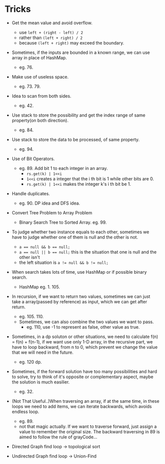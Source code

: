# Tricks
- Get the mean value and avoid overflow.
    + use `left + (right - left) / 2`
    + rather than `(left + right) / 2`
    + because `(left + right)` may exceed the boundary.
- Sometimes, if the inputs are bounded in a known range, we can use array in place of HashMap.
    + eg. 76.
- Make use of useless space.
    + eg. 73. 79.
- Idea to scan from both sides.
    + eg. 42.
- Use stack to store the possibility and get the index range of same property(on both direction).
    + eg. 84.
- Use stack to store the data to be processed, of same property.
    + eg. 94.
- Use of Bit Operators.
    + eg. 89. Add bit 1 to each integer in an array.
        -  `rs.get(k) | 1<<i `
        - `1<<i`  creates a integer that the i th bit is 1 while other bits are 0.
        - `rs.get(k) | 1<<i` makes the integer k's i th bit be 1.
- Handle duplicates.
    + eg. 90. DP idea and DFS idea.
- Convert Tree Problem to Array Problem
    + Binary Search Tree to Sorted Array. eg. 99.
- To judge whether two instance equals to each other, sometimes we have to judge whether one of them is null and the other is not.
    + `a == null && b == null;`
    + `a == null || b == null;` this is the situation that one is null and the other isn't
    + the left situation is `a != null && b != null;`
- When search takes lots of time, use HashMap or if possible binary search.
    + HashMap eg. 1. 105.
- In recursion, if we want to return two values, sometimes we can just take a array(passed by reference) as input, which we can get after return.
    + eg. 105. 110.
    + Sometimes, we can also combine the two values we want to pass.
        - eg. 110, use -1 to represent as false, other value as true.
- Sometimes, in a dp soluton or other situations, we need to calculate f(n) = f(n) + f(n-1), if we want use only 1-D array, in the recursive part, we have to loop backward, from n to 0, which prevent we change the value that we will need in the future.
    + eg. 120 dp.
- Sometimes, if the forward solution have too many possibilities and hard to solve, try to think of it's opposite or complementary aspect, maybe the solution is much easilier.
    + eg. 32.
- (Not That Useful..)When traversing an array, if at the same time, in these loops we need to add items, we can iterate backwards, which avoids endless loop.
    + eg. 89.
    + not that magic actually. If we want to traverse forward, just assign a value to remember the original size. The backward traversing in 89 is aimed to follow the rule of grayCode...

- Directed Graph find loop -> topological sort
- Undirected Graph find loop -> Union-Find